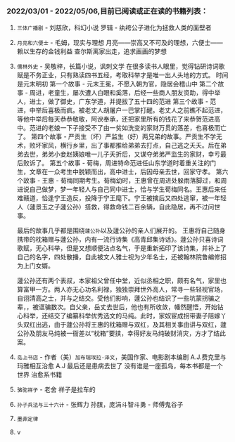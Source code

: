 ### 2022/03/01 - 2022/05/06,目前已阅读或正在读的书籍列表：

1. `三体广播剧` - 刘慈欣，科幻小说
   罗辑 - 纨绔公子进化为拯救人类的面壁者

2. `月亮和六便士` - 毛姆，现实与理想
   月亮——崇高又不可及的理想，六便士——赖以生存的金钱利益
   查尔斯离家出走，追求画画的梦想

3. `儒林外史` - 吴敬梓，长篇小说，讽刺文学
   在很多读书人眼里，觉得钻研诗词歌赋是不务正业，只有熟读四书五经，考取科举才是唯一出人头地的方式。
   时间是元末明初
   第一个故事 - 元末王冕，不愿入朝为官，隐居会稽山中
   第二个故事 - 周进，老童生，屡次遭人白眼和奚落，后经一些商人朋友资助，得中举人，进士，做了御史，广东学道，并提拔了五十四的范进
   第三个故事 - 范进，中举后喜极而疯。被老丈人胡屠户一巴掌打醒。老丈人之前瞧不起范进，等他中举后每天恭恭敬敬，阿谀奉承，还把家里所有的钱花了来恭贺范进高中。范进的老娘一下子接受不了由一贫如洗变的家财万贯的落差，也喜极而亡了。
   第四个故事 - 严贡生（坏）严监生（好）两兄弟的故事。严贡生不学无术，败坏家风，横行乡里，出了事都推给弟弟去打点，自己逃之夭夭。后在弟弟去世，弟弟小妾赵姨娘唯一儿子夭折后，又谋夺弟弟严监生的家财，幸亏最后败诉了。
   第五个故事 - 荀梅，周进特命范进任山东学道时着重关注的门生，文章在一众考生中脱颖而出，高中进士，后因母亲去世，回家守孝。
   第六个故事 - 王惠 - 荀梅同期考生。荀梅幼时，王惠曾在周进处躲雨落脚过，和周进说自己做梦，梦一年轻人与自己同中进士，恰与学生荀梅同名。王惠后来任难赣道，恰逢宁王造反，投降于宁王麾下。宁王被擒后又四处逃窜，被一年轻人（蘧景玉之子蘧公孙）搭救，得救命钱二百余辆，自此隐居，再不过问世事。

   最后的故事几乎都是围绕`蘧公孙`以及蘧公孙的亲人们展开的。
   王惠将自己随身携带的枕箱赠与蘧公孙，内有一流行诗集《高青邱集诗话》。蘧公孙只喜诗词歌赋，无心科举，但是又想顺便沾点名气，于是重新拓印了该诗集，并补上了自己的名字，四处散播，自此被文人雅士视为少年名士，还被翰林院鲁编修招为上门女婿。
   
   蘧公孙还有两个表叔，本家祖父曾任中堂，近似丞相之职，颇有名气，家里也算富甲一方。两人亦无心功名利禄，独独崇拜世外高人，常寻一些轻视官场，自诩清高之士，并与之结交。受他们影响，蘧公孙也结识了一些坑蒙拐骗之辈，，被诓骗数次。自父亲，岳丈去世后，他也有所收敛，幡然醒悟，开始钻心科举，还结交了编纂科举优秀选文的马纯。此时，家奴宦成拐带妻子陪嫁丫头双红出逃，由于蘧公孙将王惠的枕箱赠与双红，及其相关事由讲与双红，蘧公孙及朋友马纯被一衙差以“枕箱”要挟，幸得好友马纯破财消灾，方才了结此案。

4. `岛上书店` - 作者（美）`加布瑞埃拉·泽文`，美国作家、电影剧本编剧
   A.J.费克里与玛雅相互治愈
   A.J 最后还是患病去世了
   没有谁是一座孤岛，每本书都是一个世界
   治愈系书籍

5. `骆驼祥子` - 老舍
   祥子是拉车的

6. `孙子兵法与三十六计` - 张辉力
   孙膑，庞涓斗智斗勇 - 师傅鬼谷子

7. `墨菲定律`

8. v
